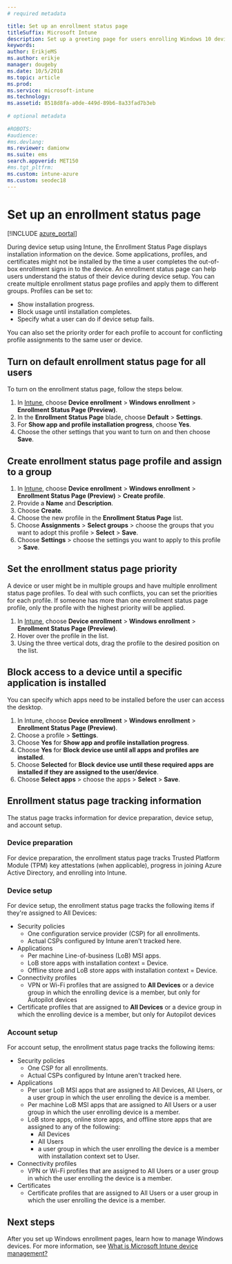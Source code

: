 ```yaml
---
# required metadata

title: Set up an enrollment status page
titleSuffix: Microsoft Intune
description: Set up a greeting page for users enrolling Windows 10 devices.
keywords:
author: ErikjeMS
ms.author: erikje
manager: dougeby
ms.date: 10/5/2018
ms.topic: article
ms.prod:
ms.service: microsoft-intune
ms.technology:
ms.assetid: 8518d8fa-a0de-449d-89b6-8a33fad7b3eb
 
# optional metadata
 
#ROBOTS:
#audience:
#ms.devlang:
ms.reviewer: damionw
ms.suite: ems
search.appverid: MET150
#ms.tgt_pltfrm:
ms.custom: intune-azure
ms.custom: seodec18 
---
```

 
# Set up an enrollment status page
 
[!INCLUDE [azure_portal](./includes/azure_portal.md)]
 
During device setup using Intune, the Enrollment Status Page displays installation information on the device. Some applications, profiles, and certificates might not be installed by the time a user completes the out-of-box enrollment signs in to the device. An enrollment status page can help users understand the status of their device during device setup. You can create multiple enrollment status page profiles and apply them to different groups. Profiles can be set to:
- Show installation progress.
- Block usage until installation completes.
- Specify what a user can do if device setup fails.

You can also set the priority order for each profile to account for conflicting profile assignments to the same user or device.

 
## Turn on default enrollment status page for all users

To turn on the enrollment status page, follow the steps below.
 
1. In [Intune](https://aka.ms/intuneportal), choose **Device enrollment** > **Windows enrollment** > **Enrollment Status Page (Preview)**.
2. In the **Enrollment Status Page** blade, choose **Default** > **Settings**.
3. For **Show app and profile installation progress**, choose **Yes**.
4. Choose the other settings that you want to turn on and then choose **Save**.

## Create enrollment status page profile and assign to a group

1. In [Intune](https://aka.ms/intuneportal), choose **Device enrollment** > **Windows enrollment** > **Enrollment Status Page (Preview)** > **Create profile**.
2. Provide a **Name** and **Description**.
3. Choose **Create**.
4. Choose the new profile in the **Enrollment Status Page** list.
5. Choose **Assignments** > **Select groups** > choose the groups that you want to adopt this profile > **Select** > **Save**.
6. Choose **Settings** > choose the settings you want to apply to this profile > **Save**.

## Set the enrollment status page priority

A device or user might be in multiple groups and have multiple enrollment status page profiles. To deal with such conflicts, you can set the priorities for each profile. If someone has more than one enrollment status page profile, only the profile with the highest priority will be applied.

1. In [Intune](https://aka.ms/intuneportal), choose **Device enrollment** > **Windows enrollment** > **Enrollment Status Page (Preview)**.
2. Hover over the profile in the list.
3. Using the three vertical dots, drag the profile to the desired position on the list.

## Block access to a device until a specific application is installed

You can specify which apps need to be installed before the user can access the desktop.

1. In Intune, choose **Device enrollment** > **Windows enrollment** > **Enrollment Status Page (Preview)**.
2. Choose a profile > **Settings**.
3. Choose **Yes** for **Show app and profile installation progress**.
4. Choose **Yes** for **Block device use until all apps and profiles are installed**.
5. Choose **Selected** for **Block device use until these required apps are installed if they are assigned to the user/device**.
 6. Choose **Select apps** > choose the apps > **Select** > **Save**.

## Enrollment status page tracking information

The status page tracks information for device preparation, device setup, and account setup.

### Device preparation

For device preparation, the enrollment status page tracks Trusted Platform Module (TPM) key attestations (when applicable), progress in joining Azure Active Directory, and enrolling into Intune.

### Device setup

For device setup, the enrollment status page tracks the following items if they're assigned to All Devices:
- Security policies
    - One configuration service provider (CSP) for all enrollments.
    - Actual CSPs configured by Intune aren't tracked here.
- Applications
    - Per machine Line-of-business (LoB) MSI apps.
    - LoB store apps with installation context = Device.
    - Offline store and LoB store apps with installation context = Device.
- Connectivity profiles
    - VPN or Wi-Fi profiles that are assigned to **All Devices** or a device group in which the enrolling device is a member, but only for Autopilot devices
- Certificate profiles that are assigned to **All Devices** or a device group in which the enrolling device is a member, but only for Autopilot devices

### Account setup
For account setup, the enrollment status page tracks the following items:
- Security policies
    - One CSP for all enrollments.
    - Actual CSPs configured by Intune aren't tracked here.
- Applications
    - Per user LoB MSI apps that are assigned to All Devices, All Users, or a user group in which the user enrolling the device is a member.
    - Per machine LoB MSI apps that are assigned to All Users or a user group in which the user enrolling device is a member.
    - LoB store apps, online store apps, and offline store apps that are assigned to any of the following:
        - All Devices
        - All Users
        - a user group in which the user enrolling the device is a member with installation context set to User.
- Connectivity profiles
    - VPN or Wi-Fi profiles that are assigned to All Users or a user group in which the user enrolling the device is a member.
- Certificates
    - Certificate profiles that are assigned to All Users or a user group in which the user enrolling the device is a member.

## Next steps
After you set up Windows enrollment pages, learn how to manage Windows devices. For more information, see [What is Microsoft Intune device management?](https://docs.microsoft.com/intune/device-management)
